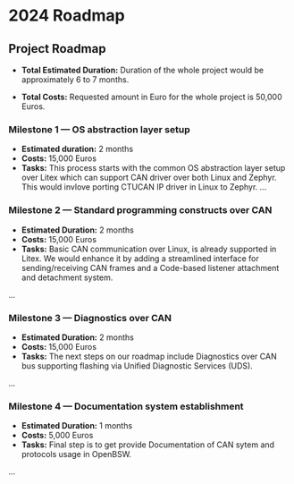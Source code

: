 # 2024 Roadmap

## Project Roadmap

- **Total Estimated Duration:** Duration of the whole project would be approximately 6 to 7 months.

- **Total Costs:** Requested amount in Euro for the whole project is 50,000 Euros. 


### Milestone 1 — OS abstraction layer setup

- **Estimated duration:** 2 months
- **Costs:** 15,000 Euros
- **Tasks:** This process starts with the common OS abstraction layer setup over Litex which can support CAN driver over both Linux and Zephyr.
This would invlove porting CTUCAN IP driver in Linux to Zephyr.
...

### Milestone 2 — Standard programming constructs over CAN 

- **Estimated Duration:** 2 months
- **Costs:** 15,000 Euros
- **Tasks:** Basic CAN communication over Linux, is already supported in Litex. We would enhance it by adding a streamlined interface for sending/receiving CAN frames and a Code-based listener attachment and detachment system.

...

### Milestone 3 — Diagnostics over CAN

- **Estimated Duration:** 2 months
- **Costs:** 15,000 Euros
- **Tasks:** The next steps on our roadmap include  Diagnostics over CAN bus supporting flashing via Unified Diagnostic Services (UDS).

...

### Milestone 4 — Documentation system establishment

- **Estimated Duration:** 1 months
- **Costs:** 5,000 Euros
- **Tasks:** Final step is to get provide Documentation of CAN sytem and protocols usage in OpenBSW.

...

